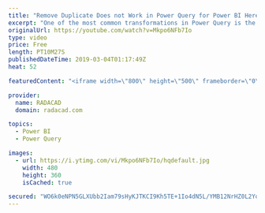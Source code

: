 ```yaml
---
title: "Remove Duplicate Does not Work in Power Query for Power BI Here is the Solution"
excerpt: "One of the most common transformations in Power Query is the Remove Duplicates. This transformation is used in many scenarios, one of the examples, is to create a dimension table with unique IDs in it, so can be used as the source of a one to many relationships to fact tables in the relationship diagram"
originalUrl: https://youtube.com/watch?v=Mkpo6NFb7Io
type: video
price: Free
length: PT10M27S
publishedDateTime: 2019-03-04T01:17:49Z
heat: 52

featuredContent: "<iframe width=\"800\" height=\"500\" frameborder=\"0\" src=\"https://www.youtube.com/embed/Mkpo6NFb7Io\" allow=\"accelerometer; autoplay; encrypted-media; gyroscope; picture-in-picture\" allowfullscreen></iframe>"

provider:
  name: RADACAD
  domain: radacad.com

topics:
  - Power BI
  - Power Query

images:
  - url: https://i.ytimg.com/vi/Mkpo6NFb7Io/hqdefault.jpg
    width: 480
    height: 360
    isCached: true

secured: "WO6k0eNPN5GLXUbb2Iam79sHyKJTKCI9Kh5TE+1Io4dN5L/YMB12NrHZ0L2Youj+tDxTsoX3mkgAg8Rp0kPeL9OWhxDFsGiUsVcmf+f6u+nc0dWKdfJ5YfngV/s0QvX7SjUIYcCI6QGHcLbJCK2DmAA8C9oEwzP+eh54NzwU/i5e4vc/ind5LHgxjJauiJtRpJWi4tbfjv6HpIA4XbcN4MqDMW+GeMDxIqYF/9XfMO+ctkv1H0yGa1xzbHjgPB+sYlIAfezHbjoMTuKsgKIC8SBzxWPd/Fr+sYCQDgEtEVVnyFENYWgWu3YSp514OwAp9JAwMu772xQCVaQGB21XBYkuORgYjarFPfANsd+l+yzcrHo+qfIpryUscaAXr5OyXPMbgRTZQXsok8bX63+ald80zLqqskPbJxdm0GsL4IU=;7regqKRmhInCaZ3qyUJG6A=="
---
```


